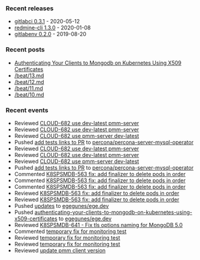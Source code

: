 ### Recent releases

* [gitlabci 0.3.1](https://github.com/egegunes/gitlabci/releases/tag/0.3.1) - 2020-05-12
* [redmine-cli 1.3.0](https://github.com/egegunes/redmine-cli/releases/tag/1.3.0) - 2020-01-08
* [gitlabenv 0.2.0](https://github.com/egegunes/gitlabenv/releases/tag/0.2.0) - 2019-08-20

### Recent posts

* [Authenticating Your Clients to Mongodb on Kubernetes Using X509 Certificates](https://ege.dev/posts/authenticating-your-clients-to-mongodb-on-kubernetes-using-x509-certificates/)
* [/beat/13.md](https://ege.dev/beat/13/)
* [/beat/12.md](https://ege.dev/beat/12/)
* [/beat/11.md](https://ege.dev/beat/11/)
* [/beat/10.md](https://ege.dev/beat/10/)

### Recent events

* Reviewed [CLOUD-682 use dev-latest pmm-server](https://github.com/percona/percona-server-mysql-operator/pull/59)
* Reviewed [CLOUD-682 use dev-latest pmm-server](https://github.com/percona/percona-xtradb-cluster-operator/pull/1105)
* Reviewed [CLOUD-682 use pmm-server dev-latest](https://github.com/percona/percona-server-mongodb-operator/pull/885)
* Pushed [add tests links to PR](https://github.com/percona/percona-server-mysql-operator/commit/93538e6e4972a3a71bb05e708e5049d39d289cae) to [percona/percona-server-mysql-operator](https://github.com/percona/percona-server-mysql-operator)
* Reviewed [CLOUD-682 use dev-latest pmm-server](https://github.com/percona/percona-server-mysql-operator/pull/59)
* Reviewed [CLOUD-682 use dev-latest pmm-server](https://github.com/percona/percona-xtradb-cluster-operator/pull/1105)
* Reviewed [CLOUD-682 use pmm-server dev-latest](https://github.com/percona/percona-server-mongodb-operator/pull/885)
* Pushed [add tests links to PR](https://github.com/percona/percona-server-mysql-operator/commit/93538e6e4972a3a71bb05e708e5049d39d289cae) to [percona/percona-server-mysql-operator](https://github.com/percona/percona-server-mysql-operator)
* Commented [K8SPSMDB-563 fix: add finalizer to delete pods in order](https://github.com/percona/percona-server-mongodb-operator/pull/872)
* Commented [K8SPSMDB-563 fix: add finalizer to delete pods in order](https://github.com/percona/percona-server-mongodb-operator/pull/872)
* Commented [K8SPSMDB-563 fix: add finalizer to delete pods in order](https://github.com/percona/percona-server-mongodb-operator/pull/872)
* Reviewed [K8SPSMDB-563 fix: add finalizer to delete pods in order](https://github.com/percona/percona-server-mongodb-operator/pull/872)
* Reviewed [K8SPSMDB-563 fix: add finalizer to delete pods in order](https://github.com/percona/percona-server-mongodb-operator/pull/872)
* Pushed [updates](https://github.com/egegunes/ege.dev/commit/09691f897e7596256b756263efb37f4c01f3e6e7) to [egegunes/ege.dev](https://github.com/egegunes/ege.dev)
* Pushed [authenticating-your-clients-to-mongodb-on-kubernetes-using-x509-certificates](https://github.com/egegunes/ege.dev/commit/46f9ad34763c8146b6cd2ba5297daf7a3ae9c3fd) to [egegunes/ege.dev](https://github.com/egegunes/ege.dev)
* Reviewed [K8SPSMDB-641 - Fix tls options naming for MongoDB 5.0](https://github.com/percona/percona-server-mongodb-operator/pull/879)
* Commented [temporary fix for monitoring test](https://github.com/percona/percona-server-mongodb-operator/pull/884)
* Reviewed [temporary fix for monitoring test](https://github.com/percona/percona-server-mongodb-operator/pull/884)
* Reviewed [temporary fix for monitoring test](https://github.com/percona/percona-server-mongodb-operator/pull/884)
* Reviewed [update pmm client version](https://github.com/percona/percona-server-mongodb-operator/pull/884)
